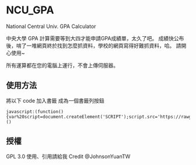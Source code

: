 # NCU_GPA
National Central Univ. GPA Calculator

中央大學 GPA 計算需要等到大四才能申請GPA成績單，太久了吧。
成績快公布後，啃了一堆網頁終於找到怎麼抓資料，學校的網頁寫得好難抓資料，哈。
請開心使用~

所有運算都在您的電腦上運行，不會上傳伺服器。

## 使用方法
將以下 code 加入書籤 成為一個書籤列按鈕
```
javascript:(function(){var%20script=document.createElement('SCRIPT');script.src='https://rawgit.com/JohnsonYuanTW/NCU_GPA/master/ncugpa.js';document.body.appendChild(script);})()
```

## 授權
GPL 3.0 
使用、引用請給我 Credit @JohnsonYuanTW
